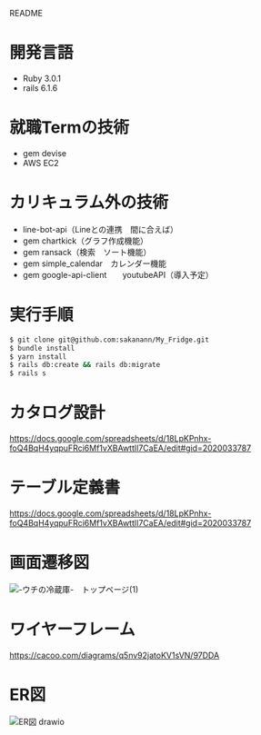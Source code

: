 README

# 開発言語
- Ruby 3.0.1
- rails 6.1.6
# 就職Termの技術

- gem devise
- AWS EC2
# カリキュラム外の技術

- line-bot-api（Lineとの連携　間に合えば）
- gem chartkick（グラフ作成機能）
- gem ransack（検索　ソート機能）
- gem simple_calendar　カレンダー機能
- gem google-api-client　　youtubeAPI（導入予定）
# 実行手順

``` bash
$ git clone git@github.com:sakanann/My_Fridge.git
$ bundle install
$ yarn install
$ rails db:create && rails db:migrate
$ rails s
```
# カタログ設計

https://docs.google.com/spreadsheets/d/18LpKPnhx-foQ4BqH4yqpuFRci6Mf1vXBAwttlI7CaEA/edit#gid=2020033787

# テーブル定義書

https://docs.google.com/spreadsheets/d/18LpKPnhx-foQ4BqH4yqpuFRci6Mf1vXBAwttlI7CaEA/edit#gid=2020033787

# 画面遷移図
![-ウチの冷蔵庫-　トップページ(1)](https://user-images.githubusercontent.com/115099788/218136573-a918a1e5-a4c9-4d81-ba9f-19201ce1b9d5.png)

# ワイヤーフレーム

https://cacoo.com/diagrams/q5nv92jatoKV1sVN/97DDA

# ER図

![ER図 drawio](https://user-images.githubusercontent.com/115099788/218133428-63a5f3c4-80aa-4a6f-94a6-3b476cfe11ee.png)
